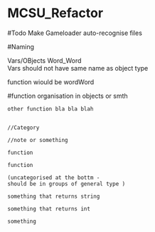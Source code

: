 # MCSU_Refactor


#Todo
Make Gameloader auto-recognise files<br>


#Naming

Vars/OBjects Word_Word <br>
Vars should not have same name as object type

function wiould be wordWord

#function organisation in objects or smth

```
other function bla bla blah


//Category

//note or something

function

function

(uncategorised at the bottm - 
should be in groups of general type )

something that returns string

something that returns int

something

```